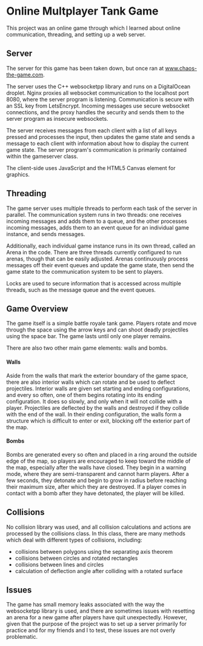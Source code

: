 # Online Multplayer Tank Game

This project was an online game through which I learned about online communication, threading, and setting up a web server.

## Server
The server for this game has been taken down, but once ran at www.chaos-the-game.com.

The server uses the C++ websocketpp library and runs on a DigitalOcean droplet. Nginx proxies all websocket communication to the localhost port 8080, where the server program is listening. Communication is secure with an SSL key from LetsEncrypt. Incoming messages use secure websocket connections, and the proxy handles the security and sends them to the server program as insecure websockets.

The server receives messages from each client with a list of all keys pressed and processes the input, then updates the game state and sends a message to each client with information about how to display the current game state. The server program's communication is primarily contained within the gameserver class.

The client-side uses JavaScript and the HTML5 Canvas element for graphics.

## Threading
The game server uses multiple threads to perform each task of the server in parallel. The communication system runs in two threads: one receives incoming messages and adds them to a queue, and the other processes incoming messages, adds them to an event queue for an individual game instance, and sends messages.

Additionally, each individual game instance runs in its own thread, called an Arena in the code. There are three threads currently configured to run arenas, though that can be easily adjusted. Arenas continuously process messages off their event queues and update the game state, then send the game state to the communication system to be sent to players.

Locks are used to secure information that is accessed across multiple threads, such as the message queue and the event queues.

## Game Overview
The game itself is a simple battle royale tank game. Players rotate and move through the space using the arrow keys and can shoot deadly projectiles using the space bar. The game lasts until only one player remains.

There are also two other main game elements: walls and bombs.

#### Walls
Aside from the walls that mark the exterior boundary of the game space, there are also interior walls which can rotate and be used to deflect projectiles. Interior walls are given set starting and ending configurations, and every so often, one of them begins rotating into its ending configuration. It does so slowly, and only when it will not collide with a player. Projectiles are deflected by the walls and destroyed if they collide with the end of the wall. In their ending configuration, the walls form a structure which is difficult to enter or exit, blocking off the exterior part of the map.

#### Bombs
Bombs are generated every so often and placed in a ring around the outside edge of the map, so players are encouraged to keep toward the middle of the map, especially after the walls have closed. They begin in a warning mode, where they are semi-transparent and cannot harm players. After a few seconds, they detonate and begin to grow in radius before reaching their maximum size, after which they are destroyed. If a player comes in contact with a bomb after they have detonated, the player will be killed.

## Collisions
No collision library was used, and all collision calculations and actions are processed by the collisions class. In this class, there are many methods which deal with different types of collisions, including:
- collisions between polygons using the separating axis theorem
- collisions between circles and rotated rectangles
- collisions between lines and circles
- calculation of deflection angle after colliding with a rotated surface

## Issues
The game has small memory leaks associated with the way the websocketpp library is used, and there are sometimes issues with resetting an arena for a new game after players have quit unexpectedly. However, given that the purpose of the project was to set up a server primarily for practice and for my friends and I to test, these issues are not overly problematic.

